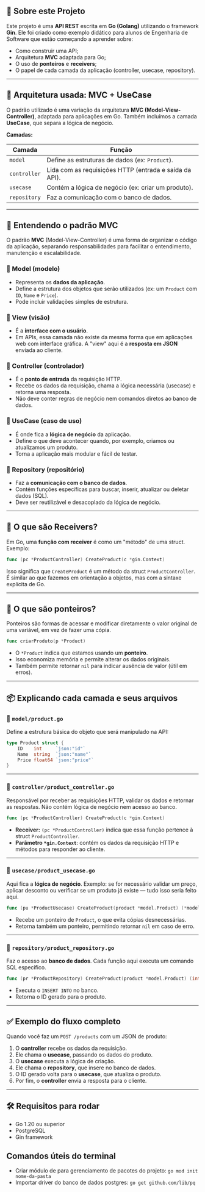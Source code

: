 ## 🧠 Sobre este Projeto

Este projeto é uma **API REST** escrita em **Go (Golang)** utilizando o framework **Gin**. Ele foi criado como exemplo didático para alunos de Engenharia de Software que estão começando a aprender sobre:

- Como construir uma API;
- Arquitetura **MVC** adaptada para Go;
- O uso de **ponteiros** e **receivers**;
- O papel de cada camada da aplicação (controller, usecase, repository).

---

## 🧱 Arquitetura usada: MVC + UseCase

O padrão utilizado é uma variação da arquitetura **MVC (Model-View-Controller)**, adaptada para aplicações em Go. Também incluímos a camada **UseCase**, que separa a lógica de negócio.

**Camadas:**

| Camada        | Função                                                                 |
|---------------|------------------------------------------------------------------------|
| `model`       | Define as estruturas de dados (ex: `Product`).                         |
| `controller`  | Lida com as requisições HTTP (entrada e saída da API).                |
| `usecase`     | Contém a lógica de negócio (ex: criar um produto).                    |
| `repository`  | Faz a comunicação com o banco de dados.                               |

---

## 🧩 Entendendo o padrão MVC

O padrão **MVC** (Model-View-Controller) é uma forma de organizar o código da aplicação, separando responsabilidades para facilitar o entendimento, manutenção e escalabilidade.

### 🔹 Model (modelo)
- Representa os **dados da aplicação**.
- Define a estrutura dos objetos que serão utilizados (ex: um `Product` com `ID`, `Name` e `Price`).
- Pode incluir validações simples de estrutura.

### 🔹 View (visão)
- É a **interface com o usuário**.
- Em APIs, essa camada não existe da mesma forma que em aplicações web com interface gráfica. A "view" aqui é a **resposta em JSON** enviada ao cliente.

### 🔹 Controller (controlador)
- É o **ponto de entrada** da requisição HTTP.
- Recebe os dados da requisição, chama a lógica necessária (usecase) e retorna uma resposta.
- Não deve conter regras de negócio nem comandos diretos ao banco de dados.

### 🔹 UseCase (caso de uso)
- É onde fica a **lógica de negócio** da aplicação.
- Define o que deve acontecer quando, por exemplo, criamos ou atualizamos um produto.
- Torna a aplicação mais modular e fácil de testar.

### 🔹 Repository (repositório)
- Faz a **comunicação com o banco de dados**.
- Contém funções específicas para buscar, inserir, atualizar ou deletar dados (SQL).
- Deve ser reutilizável e desacoplado da lógica de negócio.

---

## 🧭 O que são **Receivers**?

Em Go, uma **função com receiver** é como um "método" de uma struct. Exemplo:

```go
func (pc *ProductController) CreateProduct(c *gin.Context)
```

Isso significa que `CreateProduct` é um método da struct `ProductController`. É similar ao que fazemos em orientação a objetos, mas com a sintaxe explícita de Go.

---

## 📌 O que são **ponteiros**?

Ponteiros são formas de acessar e modificar diretamente o valor original de uma variável, em vez de fazer uma cópia.

```go
func criarProduto(p *Product)
```

- O `*Product` indica que estamos usando um **ponteiro**.
- Isso economiza memória e permite alterar os dados originais.
- Também permite retornar `nil` para indicar ausência de valor (útil em erros).

---

## 📦 Explicando cada camada e seus arquivos

### 🔸 `model/product.go`

Define a estrutura básica do objeto que será manipulado na API:

```go
type Product struct {
	ID    int     `json:"id"`
	Name  string  `json:"name"`
	Price float64 `json:"price"`
}
```

---

### 🔸 `controller/product_controller.go`

Responsável por receber as requisições HTTP, validar os dados e retornar as respostas. Não contém lógica de negócio nem acesso ao banco.

```go
func (pc *ProductController) CreateProduct(c *gin.Context)
```

- **Receiver:** `(pc *ProductController)` indica que essa função pertence à struct `ProductController`.
- **Parâmetro `*gin.Context`**: contém os dados da requisição HTTP e métodos para responder ao cliente.

---

### 🔸 `usecase/product_usecase.go`

Aqui fica a **lógica de negócio**. Exemplo: se for necessário validar um preço, aplicar desconto ou verificar se um produto já existe — tudo isso seria feito aqui.

```go
func (pu *ProductUsecase) CreateProduct(product *model.Product) (*model.Product, error)
```

- Recebe um ponteiro de `Product`, o que evita cópias desnecessárias.
- Retorna também um ponteiro, permitindo retornar `nil` em caso de erro.

---

### 🔸 `repository/product_repository.go`

Faz o acesso ao **banco de dados**. Cada função aqui executa um comando SQL específico.

```go
func (pr *ProductRepository) CreateProduct(product *model.Product) (int, error)
```

- Executa o `INSERT INTO` no banco.
- Retorna o ID gerado para o produto.

---

## ✅ Exemplo do fluxo completo

Quando você faz um `POST /products` com um JSON de produto:

1. O **controller** recebe os dados da requisição.
2. Ele chama o **usecase**, passando os dados do produto.
3. O **usecase** executa a lógica de criação.
4. Ele chama o **repository**, que insere no banco de dados.
5. O ID gerado volta para o **usecase**, que atualiza o produto.
6. Por fim, o **controller** envia a resposta para o cliente.

---

## 🛠 Requisitos para rodar

- Go 1.20 ou superior
- PostgreSQL
- Gin framework

## Comandos úteis do terminal

- Criar módulo de para gerenciamento de pacotes do projeto: `go mod init nome-da-pasta`
- Importar driver do banco de dados postgres: `go get github.com/lib/pq`

